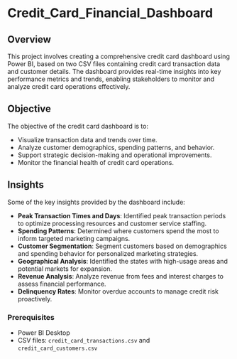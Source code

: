 # Credit_Card_Financial_Dashboard
## Overview

This project involves creating a comprehensive credit card dashboard using Power BI, based on two CSV files containing credit card transaction data and customer details. The dashboard provides real-time insights into key performance metrics and trends, enabling stakeholders to monitor and analyze credit card operations effectively.

## Objective

The objective of the credit card dashboard is to:
- Visualize transaction data and trends over time.
- Analyze customer demographics, spending patterns, and behavior.
- Support strategic decision-making and operational improvements.
- Monitor the financial health of credit card operations.

## Insights

Some of the key insights provided by the dashboard include:
- **Peak Transaction Times and Days**: Identified peak transaction periods to optimize processing resources and customer service staffing.
- **Spending Patterns**: Determined where customers spend the most to inform targeted marketing campaigns.
- **Customer Segmentation**: Segment customers based on demographics and spending behavior for personalized marketing strategies.
- **Geographical Analysis**: Identified the states with high-usage areas and potential markets for expansion.
- **Revenue Analysis**: Analyze revenue from fees and interest charges to assess financial performance.
- **Delinquency Rates**: Monitor overdue accounts to manage credit risk proactively.

### Prerequisites

- Power BI Desktop
- CSV files: `credit_card_transactions.csv` and `credit_card_customers.csv`
